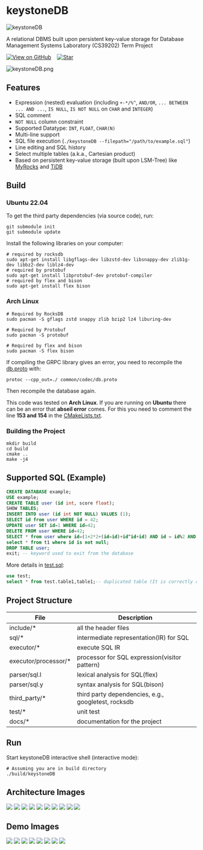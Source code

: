 # keystoneDB
![keystoneDB](./images/keystoneDB.png)

A relational DBMS built upon persistent key-value storage for Database Management Systems Laboratory (CS39202) Term Project

[![View on GitHub](https://img.shields.io/badge/View%20on-GitHub-24292e?logo=github&logoColor=white)](https://github.com/SumitKumar-17/keystoneDB)&nbsp;&nbsp;&nbsp;&nbsp;[![Star](https://img.shields.io/github/stars/SumitKumar-17/keystoneDB?style=social)](https://github.com/SumitKumar-17/keystoneDB/stargazers)


![keystoneDB.png](./images/keystoneDB_Demo.png)


## Features

* Expression (nested) evaluation (including `+-*/%^`, `AND/OR`, `... BETWEEN ... AND ...`, `IS NULL`, `IS NOT NULL` on `CHAR` and `INTEGER`)
* SQL comment
* `NOT NULL` column constraint
* Supported Datatype: `INT`, `FLOAT`, `CHAR(N)`
* Multi-line support
* SQL file execution (`./keystoneDB --filepath="/path/to/example.sql"`)
* Line editing and SQL history
* Select multiple tables (a.k.a., Cartesian product)
* Based on persistent key-value storage (built upon LSM-Tree) like [MyRocks](http://myrocks.io/) and [TiDB](https://docs.pingcap.com/zh/tidb/stable)

## Build

### Ubuntu 22.04

To get the third party dependencies (via source code), run:

```shell
git submodule init
git submodule update
```

Install the following libraries on your computer:

```shell
# required by rocksdb
sudo apt-get install libgflags-dev libzstd-dev libsnappy-dev zlib1g-dev libbz2-dev liblz4-dev
# required by protobuf
sudo apt-get install libprotobuf-dev protobuf-compiler
# required by flex and bison
sudo apt-get install flex bison
```

### Arch Linux

```shell
# Required by RocksDB
sudo pacman -S gflags zstd snappy zlib bzip2 lz4 liburing-dev

# Required by Protobuf
sudo pacman -S protobuf

# Required by flex and bison
sudo pacman -S flex bison
```

If compiling the GRPC library gives an error, you need to recompile the [db.proto](./common/codec/db.proto) with:

```shell
protoc --cpp_out=./ common/codec/db.proto
```

Then recompile the database again.

This code was tested on **Arch Linux**. 
If you are running on **Ubuntu** there can be an error that **abseil error** comes.
For this you need to comment the line **153 and 154** in the [CMakeLists.txt](./CMakeLists.txt).

### Building the Project

```shell
mkdir build
cd build
cmake ..
make -j4
```

## Supported SQL (Example)

```sql
CREATE DATABASE example;
USE example;
CREATE TABLE user (id int, score float);
SHOW TABLES;
INSERT INTO user (id int NOT NULL) VALUES (1);
SELECT id from user WHERE id = 42;
UPDATE user SET id=1 WHERE id=42;
DELETE FROM user WHERE id=42;
SELECT * from user where id=(1+2*2+(id=id)+id^id+id) AND id = id%2 AND id IS NOT NULL;
select * from t1 where id is not null;
DROP TABLE user;
exit; -- keyword used to exit from the database
```

More details in [test.sql](./test/test.sql):

```sql
use test;
select * from test.table1,table1;-- duplicated table (It is correctly checked)
```

## Project Structure

| File                 | Description                                         |
|----------------------|-----------------------------------------------------|
| include/*            | all the header files                                |
| sql/*                | intermediate representation(IR) for SQL             |
| executor/*           | execute SQL IR                                      |
| executor/processor/* | processor for SQL expression(visitor pattern)       |
| parser/sql.l         | lexical analysis for SQL(flex)                      |
| parser/sql.y         | syntax analysis for SQL(bison)                      |
| third_party/*        | third party dependencies, e.g., googletest, rocksdb |
| test/*               | unit test                                           |
| docs/*               | documentation for the project                       |

## Run

Start keystoneDB interactive shell (interactive mode):

```shell
# Assuming you are in build directory
./build/keystoneDB
```

## Architecture Images

![](./images/1.png)
![](./images/2.png)
![](./images/3.png)
![](./images/4.png)
![](./images/5.png)
![](./images/6.png)
![](./images/7.png)
![](./images/8.png)
![](./images/9.png)
![](./images/10.png)

## Demo Images
![](./images/11.png)
![](./images/12.png)
![](./images/13.png)
![](./images/14.png)
![](./images/15.png)
![](./images/16.png)
![](./images/17.png)
![](./images/18.png)